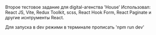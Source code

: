 Второе тестовое задание для digital-агенства 'House'
Использовал: React JS, Vite, Redux Toolkit, scss, React Hook Form, React Paginate и другие иснтрументы React.

Для запуска в dev режими в терминале прописать 'npm run dev'
